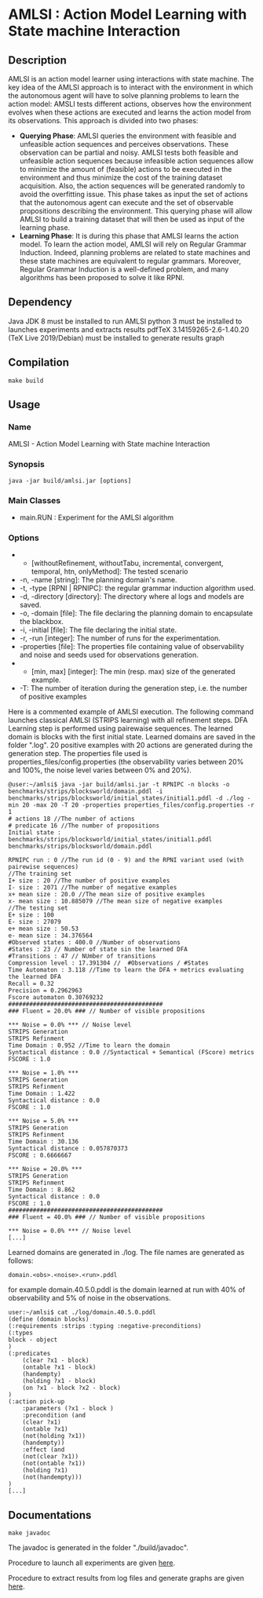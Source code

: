 # AMLSI : Action Model Learning with State machine Interaction

## Description

AMLSI is an action model learner using interactions with state machine. The key idea of the AMLSI approach is to interact with the environment in which the autonomous agent will have to solve planning problems to learn the action model: AMSLI tests different actions, observes how the environment evolves when these actions are executed and learns the action model from its observations. This approach is divided into two phases:

* **Querying Phase**: AMLSI queries the environment with feasible and unfeasible action sequences and perceives observations. These observation can be partial and noisy. AMLSI tests both feasible and unfeasible action sequences because infeasible action sequences allow to minimize the amount of (feasible) actions to be executed in the environment and thus minimize the cost of the training dataset acquisition. Also, the action sequences will be generated randomly to avoid the overfitting issue. This phase takes as input the set of actions that the autonomous agent can execute and the set of observable propositions describing the environment. This querying phase will allow AMLSI to build a training dataset that will then be used as input of the learning phase.
* **Learning Phase**: It is during this phase that AMLSI learns the action model. To learn the action model, AMLSI will rely on Regular Grammar Induction. Indeed, planning problems are related to state machines and these state machines are equivalent to regular grammars. Moreover, Regular Grammar Induction is a well-defined problem, and many algorithms has been proposed to solve it like RPNI.




## Dependency

Java JDK 8 must be installed to run AMLSI
python 3 must be installed to launches experiments and extracts results
pdfTeX 3.14159265-2.6-1.40.20 (TeX Live 2019/Debian) must be installed to generate results graph
## Compilation

	make build

## Usage

### Name
AMLSI - Action Model Learning with State machine Interaction

### Synopsis
	java -jar build/amlsi.jar [options]

### Main Classes
* main.RUN  : Experiment for the AMLSI algorithm

### Options
* - [withoutRefinement, withoutTabu, incremental, convergent, temporal, htn, onlyMethod]: The tested scenario
* -n, -name [string]: The planning domain's name.
* -t, -type [RPNI | RPNIPC]: the regular grammar induction algorithm used.
* -d, -directory [directory]: The directory where al logs and models are saved.
* -o, -domain [file]: The file declaring the planning domain to encapsulate the blackbox.
* -i, -initial [file]: The file declaring the initial state.
* -r, -run [integer]: The number of runs for the experimentation.
* -properties [file]: The properties file containing value of observability and noise and seeds used for observations generation.
* - [min, max] [integer]: The min (resp. max) size of the generated example.
* -T: The number of iteration during the generation step, i.e. the number of positive examples

Here is a commented example of AMLSI execution. The following command launches classical AMLSI (STRIPS learning) with all refinement steps. DFA Learning step is performed using pairewaise sequences. The learned domain is blocks with the first initial state. Learned domains are saved in the folder ".log". 20 positive examples with 20 actions are generated during the generation step. The properties file used is properties_files/config.properties (the observability varies between 20% and 100%, the noise level varies between 0% and 20%).

	@user:~/amlsi$ java -jar build/amlsi.jar -t RPNIPC -n blocks -o benchmarks/strips/blocksworld/domain.pddl -i benchmarks/strips/blocksworld/initial_states/initial1.pddl -d ./log -min 20 -max 20 -T 20 -properties properties_files/config.properties -r 1 
	# actions 18 //The number of actions
	# predicate 16 //The number of propositions
	Initial state : benchmarks/strips/blocksworld/initial_states/initial1.pddl
	benchmarks/strips/blocksworld/domain.pddl

	RPNIPC run : 0 //The run id (0 - 9) and the RPNI variant used (with pairewise sequences)
	//The training set
	I+ size : 20 //The number of positive examples
	I- size : 2071 //The number of negative examples
	x+ mean size : 20.0 //The mean size of positive examples
	x- mean size : 10.885079 //The mean size of negative examples
	//The testing set
	E+ size : 100
	E- size : 27079
	e+ mean size : 50.53
	e- mean size : 34.376564
	#Observed states : 400.0 //Number of observations
	#States : 23 // Number of state sin the learned DFA
	#Transitions : 47 // NUmber of transitions
	Compression level : 17.391304 //  #Observations / #States
	Time Automaton : 3.118 //Time to learn the DFA + metrics evaluating the learned DFA
	Recall = 0.32
	Precision = 0.2962963
	Fscore automaton 0.30769232
	############################################
	### Fluent = 20.0% ### // Number of visible propositions

	*** Noise = 0.0% *** // Noise level
	STRIPS Generation
	STRIPS Refinment
	Time Domain : 0.952 //Time to learn the domain
	Syntactical distance : 0.0 //Syntactical + Semantical (FScore) metrics
	FSCORE : 1.0

	*** Noise = 1.0% ***
	STRIPS Generation
	STRIPS Refinment
	Time Domain : 1.422
	Syntactical distance : 0.0
	FSCORE : 1.0

	*** Noise = 5.0% ***
	STRIPS Generation
	STRIPS Refinment
	Time Domain : 30.136
	Syntactical distance : 0.057870373
	FSCORE : 0.6666667

	*** Noise = 20.0% ***
	STRIPS Generation
	STRIPS Refinment
	Time Domain : 8.862
	Syntactical distance : 0.0
	FSCORE : 1.0
	############################################
	### Fluent = 40.0% ### // Number of visible propositions

	*** Noise = 0.0% *** // Noise level
	[...]
	
Learned domains are generated in ./log. The file names are generated as follows:

	domain.<obs>.<noise>.<run>.pddl
for example domain.40.5.0.pddl is the domain learned at run with 40% of observability and 5% of noise in the observations. 

	user:~/amlsi$ cat ./log/domain.40.5.0.pddl 
	(define (domain blocks)
	(:requirements :strips :typing :negative-preconditions)
	(:types
	block - object
	)
	(:predicates
		(clear ?x1 - block)
		(ontable ?x1 - block)
		(handempty)
		(holding ?x1 - block)
		(on ?x1 - block ?x2 - block)
	)
	(:action pick-up
		:parameters (?x1 - block )
		:precondition (and
		(clear ?x1)
		(ontable ?x1)
		(not(holding ?x1))
		(handempty))
		:effect (and
		(not(clear ?x1))
		(not(ontable ?x1))
		(holding ?x1)
		(not(handempty)))
	)
	[...]

## Documentations
	make javadoc
The javadoc is generated in the folder "./build/javadoc".

Procedure to launch all experiments are given [here](./experiments.md).

Procedure to extract results from log files and generate graphs are given [here](./results.md).
